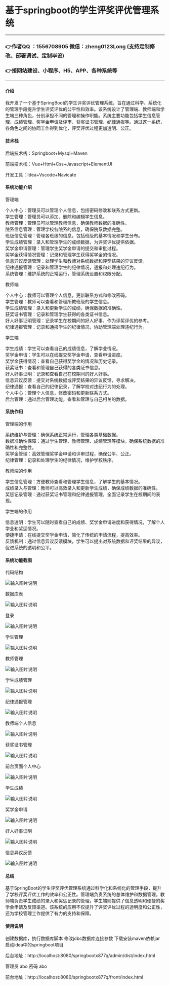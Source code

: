 # 基于springboot的学生评奖评优管理系统

---
### 👉作者QQ ：1556708905 微信：zheng0123Long (支持定制修改、部署调试、定制毕设)

### 👉接网站建设、小程序、H5、APP、各种系统等

---

#### 介绍

我开发了一个基于SpringBoot的学生评奖评优管理系统，旨在通过科学、系统化的管理手段提升学生评奖评优的公平性和效率。该系统设计了管理端、教师端和学生端三种角色，分别承担不同的管理和操作职能。系统主要功能包括学生信息管理、成绩管理、奖学金申请及评审、获奖证书管理、纪律通报等。通过这一系统，各角色之间的协同工作得到优化，评奖评优过程更加透明、公正。

#### 技术栈

后端技术栈：Springboot+Mysql+Maven

前端技术栈：Vue+Html+Css+Javascript+ElementUI

开发工具：Idea+Vscode+Navicate

#### 系统功能介绍

管理端

个人中心：管理员可以管理个人信息，包括密码修改和联系方式更新。  
学生管理：管理员可以添加、删除和编辑学生信息。  
教师管理：管理员可以管理教师信息，确保教师数据的准确性。  
院系信息管理：管理学校各院系的信息，确保院系数据完整。  
班级信息管理：管理各班级的信息，包括班级的基本情况和学生分布。  
学生成绩管理：录入和管理学生的成绩数据，为评奖评优提供依据。  
奖学金申请管理：管理学生奖学金申请的提交和审批过程。  
奖学金获得情况管理：记录和管理学生获得奖学金的情况。  
信息异议反馈管理：处理学生和教师对系统数据和评奖结果的异议反馈。  
纪律通报管理：记录和管理学生的纪律情况，通报和处理违纪行为。  
系统管理：维护系统的正常运行，管理系统设置和权限分配。  

教师端

个人中心：教师可以管理个人信息，更新联系方式和修改密码。  
学生管理：教师可以查看和管理所教班级的学生信息。  
学生成绩管理：录入和更新学生的成绩，确保数据的准确性。  
获奖证书管理：记录和管理学生获得的各类证书信息。  
好人好事证明管理：记录学生在校期间的好人好事，作为评奖评优的参考。  
纪律通报管理：记录和通报学生的纪律情况，协助管理端处理违纪行为。  

学生端

学生成绩：学生可以查看自己的成绩信息，了解学业情况。  
奖学金申请：学生可以在线提交奖学金申请，查看申请进度。  
奖学金获得情况：查看自己获得奖学金的情况和历史记录。  
获奖证书：查看和管理自己获得的各类证书信息。  
好人好事证明：记录和查看自己在校期间的好人好事。  
信息异议反馈：提交对系统数据或评奖结果的异议反馈，寻求解决。  
纪律通报：查看自己的纪律记录，了解学校对违纪行为的处理。  
个人中心：管理个人信息，修改密码和更新联系方式。  
后台管理：通过后台管理功能，查看和管理与自己相关的数据。  

#### 系统作用

管理端的作用

系统维护与管理：确保系统正常运行，管理各类基础数据。  
数据准确性保障：通过学生管理、教师管理、成绩管理等模块，确保系统数据的准确性和完整性。  
奖学金管理：高效管理奖学金申请和评审过程，确保公平、公正。  
纪律管理：记录和处理学生的纪律情况，维护学校秩序。  

教师端的作用

学生信息管理：方便教师查看和管理学生信息，了解学生的基本情况。  
成绩录入与管理：教师可以高效录入和更新学生成绩，确保成绩数据的准确性。   
奖惩记录管理：通过获奖证书管理和纪律通报管理，全面记录学生在校期间的表现。  

学生端的作用

信息透明：学生可以随时查看自己的成绩、奖学金申请进度和获得情况，了解个人学业和奖惩情况。  
便捷申请：在线提交奖学金申请，简化了传统的申请流程，提高效率。  
反馈机制：通过信息异议反馈模块，学生可以提出对系统数据和评奖结果的异议，促进系统的透明和公平。  

#### 系统功能截图

代码结构

![输入图片说明](images/295ea6810ca64f85da6a06274b125a6.png)

数据库表

![输入图片说明](images/6caf88fc8e1526fed9f40b495e2dcb8.png)

登录

![输入图片说明](images/60c5a11759ebf4d837e04360ed8b51b.png)

学生管理

![输入图片说明](images/6524311464f700b481d8ecb2934e6bd.png)

教师管理

![输入图片说明](images/410ce02ba48d68feb7bb4534427f07e.png)

学生成绩管理

![输入图片说明](images/5deb0cb699a10c9d6c6a1120981e4c4.png)

纪律通报管理

![输入图片说明](images/1bf390fcfaf6a8611141f8ef31e5cbb.png)

教师端个人信息

![输入图片说明](images/649092766f3865062f5c00c254dcf12.png)

获奖证书管理

![输入图片说明](images/a81e85047ce90f1061afae7a5642fe4.png)

前台页面个人中心

![输入图片说明](images/0924b6d137d3d54405fa0a5a3dbb711.png)

学生成绩

![输入图片说明](images/c382160c134daeb0a1d5b944adb2cc4.png)

奖学金申请

![输入图片说明](images/91094deb0a24d72adf491fe14abae10.png)

好人好事证明

![输入图片说明](images/09000919d6ee62355241da44bf53b26.png)

信息异议反馈

![输入图片说明](images/e81157888d0e635c8c91c852512bfbe.png)

#### 总结

基于SpringBoot的学生评奖评优管理系统通过科学化和系统化的管理手段，提升了学校评奖评优工作的效率和公正性。管理端负责系统的总体维护和数据管理，教师端负责学生成绩的录入和奖惩记录的管理，学生端则提供了信息透明和便捷的奖学金申请及反馈渠道。该系统的应用不仅提升了评奖评优过程的透明度和公正性，还为学校管理工作提供了有力的支持和保障。

#### 使用说明

创建数据库，执行数据库脚本 修改jdbc数据库连接参数 下载安装maven依赖jar 启动idea中的springboot项目

后台地址：http://localhost:8080/springbootx877q/admin/dist/index.html

管理员  abo 密码 abo

前台地址：http://localhost:8080/springbootx877q/front/index.html
